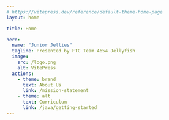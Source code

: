 ```yaml
---
# https://vitepress.dev/reference/default-theme-home-page
layout: home

title: Home

hero:
  name: "Junior Jellies"
  tagline: Presented by FTC Team 4654 Jellyfish
  image:
    src: /logo.png
    alt: VitePress
  actions:
    - theme: brand
      text: About Us
      link: /mission-statement
    - theme: alt
      text: Curriculum
      link: /java/getting-started
---
```


